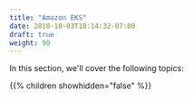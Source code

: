 ```yaml
---
title: "Amazon EKS"
date: 2018-10-03T10:14:32-07:00
draft: true
weight: 90
---
```


In this section, we'll cover the following topics:

{{% children showhidden="false" %}}


